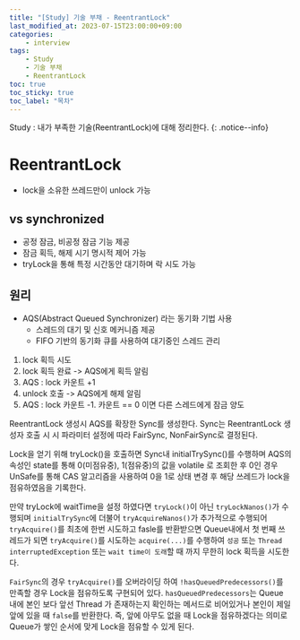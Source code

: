 ```yaml
---
title: "[Study] 기술 부채 - ReentrantLock"
last_modified_at: 2023-07-15T23:00:00+09:00
categories:
    - interview
tags:
    - Study
    - 기술 부채
    - ReentrantLock
toc: true
toc_sticky: true
toc_label: "목차"
---
```


Study : 내가 부족한 기술(ReentrantLock)에 대해 정리한다.
{: .notice--info}

# ReentrantLock

- lock을 소유한 쓰레드만이 unlock 가능

## vs synchronized

- 공정 잠금, 비공정 잠금 기능 제공
- 잠금 획득, 해제 시기 명시적 제어 가능
- tryLock을 통해 특정 시간동안 대기하며 락 시도 가능

## 원리

- AQS(Abstract Queued Synchronizer) 라는 동기화 기법 사용
  - 스레드의 대기 및 신호 메커니즘 제공
  - FIFO 기반의 동기화 큐를 사용하여 대기중인 스레드 관리

1. lock 획득 시도
2. lock 획득 완료 -> AQS에게 획득 알림
3. AQS : lock 카운트 +1
4. unlock 호출 -> AQS에게 해제 알림
5. AQS : lock 카운트 -1. 카운트 == 0 이면 다른 스레드에게 잠금 양도

ReentrantLock 생성시 AQS를 확장한 Sync를 생성한다. Sync는 ReentrantLock 생성자 호출 시 시 파라미터 설정에 따라 FairSync, NonFairSync로 결정된다.

Lock을 얻기 위해 tryLock()을 호출하면 Sync내 initialTrySync()를 수행하며 AQS의 속성인 state를 통해 0(미점유중), 1(점유중)의 값을 volatile 로 조회한 후 0인 경우 UnSafe를 통해 CAS 알고리즘을 사용하여 0을 1로 상태 변경 후 해당 쓰레드가 lock을 점유하였음을 기록한다.

만약 tryLock에 waitTime을 설정 하였다면 `tryLock()`이 아닌 `tryLockNanos()`가 수행되며 `initialTrySync`에 더불어 `tryAcquireNanos()`가 추가적으로 수행되어 `tryAcquire()`를 최초에 한번 시도하고 fasle를 반환받으면 Queue내에서 첫 번째 쓰레드가 되면 `tryAcquire()`를 시도하는 `acquire(...)`를 수행하여 `성공` 또는 `Thread interruptedException` 또는 `wait time이 도래`할 때 까지 무한히 lock 획득을 시도한다.

`FairSync`의 경우 `tryAcquire()`를 오버라이딩 하여 `!hasQueuedPredecessors()`를 만족할 경우 Lock을 점유하도록 구현되어 있다. `hasQueuedPredecessors`는 Queue 내에 본인 보다 앞선 Thread 가 존재하는지 확인하는 메서드로 비어있거나 본인이 제일 앞에 있을 때 `false`를 반환한다. 즉, 앞에 아무도 없을 때 Lock을 점유하겠다는 의미로 Queue가 쌓인 순서에 맞게 Lock을 점유할 수 있게 된다.